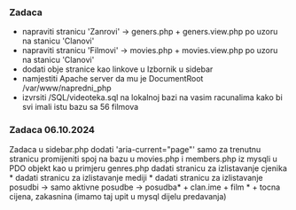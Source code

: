 ### Zadaca

- napraviti stranicu 'Zanrovi' -> geners.php + geners.view.php po uzoru na stanicu 'Clanovi'
- napraviti stranicu 'Filmovi' -> movies.php + movies.view.php po uzoru na stanicu 'Clanovi'
- dodati obje stranice kao linkove u Izbornik u sidebar
- namjestiti Apache server da mu je DocumentRoot /var/www/napredni_php
- izvrsiti /SQL/videoteka.sql na lokalnoj bazi na vasim racunalima kako bi svi imali istu bazu sa 56 filmova


### Zadaca 06.10.2024

Zadaca
u sidebar.php dodati 'aria-current="page"' samo za trenutnu stranicu
promijeniti spoj na bazu u movies.php i members.php iz mysqli u PDO objekt kao u primjeru genres.php
dadati stranicu za izlistavanje cjenika *
dadati stranicu za izlistavanje mediji *
dadati stranicu za izlistavanje posudbi -> samo aktivne posudbe -> posudba* + clan.ime + film * + tocna cijena, zakasnina (imamo taj upit u mysql dijelu predavanja)